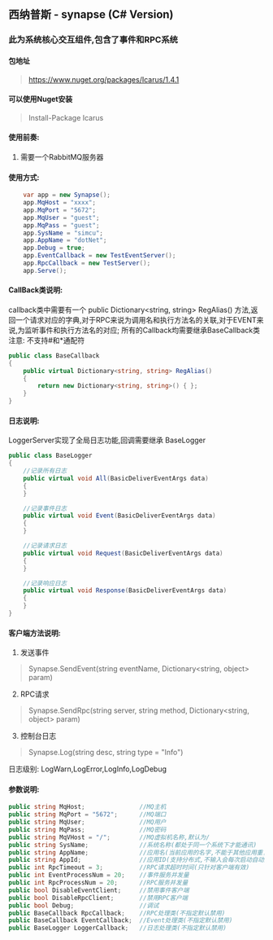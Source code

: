 ﻿## 西纳普斯 - synapse (C# Version)

### 此为系统核心交互组件,包含了事件和RPC系统

#### 包地址
> https://www.nuget.org/packages/Icarus/1.4.1

#### 可以使用Nuget安装
> Install-Package Icarus

#### 使用前奏:
1. 需要一个RabbitMQ服务器

#### 使用方式:
```C#
    var app = new Synapse();
    app.MqHost = "xxxx";
    app.MqPort = "5672";
    app.MqUser = "guest";
    app.MqPass = "guest";
    app.SysName = "simcu";
    app.AppName = "dotNet";
    app.Debug = true;
    app.EventCallback = new TestEventServer();
    app.RpcCallback = new TestServer();
    app.Serve();
```

#### CallBack类说明:
callback类中需要有一个 public Dictionary<string, string> RegAlias() 方法,返回一个请求对应的字典,对于RPC来说为调用名和执行方法名的关联,对于EVENT来说,为监听事件和执行方法名的对应;
所有的Callback均需要继承BaseCallback类
注意: 不支持#和*通配符
```C#
public class BaseCallback
{
    public virtual Dictionary<string, string> RegAlias()
    {
        return new Dictionary<string, string>() { };
    }
}
```
#### 日志说明:
LoggerServer实现了全局日志功能,回调需要继承 BaseLogger
```C#
public class BaseLogger
{
    //记录所有日志
    public virtual void All(BasicDeliverEventArgs data)
    {
    }

    //记录事件日志
    public virtual void Event(BasicDeliverEventArgs data)
    {
    }

    //记录请求日志
    public virtual void Request(BasicDeliverEventArgs data)
    {
    }

    //记录响应日志
    public virtual void Response(BasicDeliverEventArgs data)
    {
    }
}
```

#### 客户端方法说明:
1. 发送事件
> Synapse.SendEvent(string eventName, Dictionary<string, object> param)

2. RPC请求
> Synapse.SendRpc(string server, string method, Dictionary<string, object> param)

3. 控制台日志
> Synapse.Log(string desc, string type = "Info")

日志级别: LogWarn,LogError,LogInfo,LogDebug

#### 参数说明:

```C#
public string MqHost;               //MQ主机
public string MqPort = "5672";      //MQ端口
public string MqUser;               //MQ用户
public string MqPass;               //MQ密码
public string MqVHost = "/";        //MQ虚拟机名称,默认为/
public string SysName;              //系统名称(都处于同一个系统下才能通讯)
public string AppName;              //应用名(当前应用的名字,不能于其他应用重复)
public string AppId;                //应用ID(支持分布式,不输入会每次启动自动随机生成)
public int RpcTimeout = 3;          //RPC请求超时时间(只针对客户端有效)
public int EventProcessNum = 20;    //事件服务并发量
public int RpcProcessNum = 20;      //RPC服务并发量
public bool DisableEventClient;     //禁用事件客户端
public bool DisableRpcClient;       //禁用RPC客户端
public bool Debug;                  //调试
public BaseCallback RpcCallback;    //RPC处理类(不指定默认禁用)
public BaseCallback EventCallback;  //Event处理类(不指定默认禁用)
public BaseLogger LoggerCallback;   //日志处理类(不指定默认禁用)
```